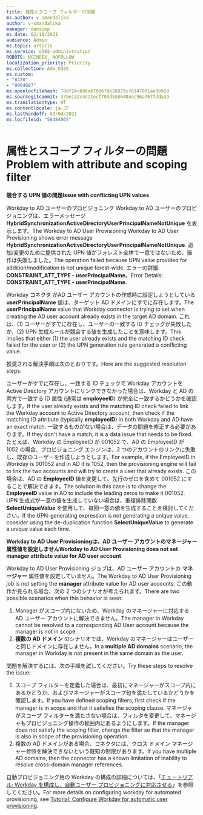 ```yaml
---
title: 属性とスコープ フィルターの問題
ms.author: v-smandalika
author: v-smandalika
manager: dansimp
ms.date: 02/19/2021
audience: Admin
ms.topic: article
ms.service: o365-administration
ROBOTS: NOINDEX, NOFOLLOW
localization_priority: Priority
ms.collection: Adm_O365
ms.custom:
- "8470"
- "9004687"
ms.openlocfilehash: 78df24c0d8a670d678e26879cf81476f1ae9b92d
ms.sourcegitcommit: 379e132c4d21ecf703d5506484ec96a767fdda39
ms.translationtype: HT
ms.contentlocale: ja-JP
ms.lasthandoff: 03/04/2021
ms.locfileid: "50484065"
---
```

# <a name="problem-with-attribute-and-scoping-filter"></a><span data-ttu-id="ae826-102">属性とスコープ フィルターの問題</span><span class="sxs-lookup"><span data-stu-id="ae826-102">Problem with attribute and scoping filter</span></span>

<span data-ttu-id="ae826-103">**競合する UPN 値の問題**</span><span class="sxs-lookup"><span data-stu-id="ae826-103">**Issue with conflicting UPN values**</span></span>

<span data-ttu-id="ae826-104">Workday to AD ユーザーのプロビジョニング Workday to AD ユーザーのプロビジョニングは、エラーメッセージ **HybridSynchronizationActiveDirectoryUserPrincipalNameNotUnique** を表示します。</span><span class="sxs-lookup"><span data-stu-id="ae826-104">The Workday to AD User Provisioning Workday to AD User Provisioning shows error message **HybridSynchronizationActiveDirectoryUserPrincipalNameNotUnique**.</span></span> <span data-ttu-id="ae826-105">追加/変更のために提供された UPN 値がフォレスト全体で一意ではないため、操作は失敗しました。</span><span class="sxs-lookup"><span data-stu-id="ae826-105">The operation failed because UPN value provided for addition/modification is not unique forest-wide.</span></span> <span data-ttu-id="ae826-106">エラーの詳細: **CONSTRAINT_ATT_TYPE - userPrincipalName**。</span><span class="sxs-lookup"><span data-stu-id="ae826-106">Error Details: **CONSTRAINT_ATT_TYPE - userPrincipalName**.</span></span>

<span data-ttu-id="ae826-107">Workday コネクタ がAD ユーザー アカウントの作成時に設定しようとしている **userPrincipalName** 値は、ターゲット AD ドメインにすでに存在します。</span><span class="sxs-lookup"><span data-stu-id="ae826-107">The **userPrincipalName** value that Workday connector is trying to set when creating the AD user account already exists in the target AD domain.</span></span> <span data-ttu-id="ae826-108">これは、(1) ユーザーがすでに存在し、ユーザーの一致する ID チェックが失敗したか、(2) UPN 生成ルールが競合する値を生成したことを意味します。</span><span class="sxs-lookup"><span data-stu-id="ae826-108">This implies that either (1) the user already exists and the matching ID check failed for the user or (2) the UPN generation rule generated a conflicting value.</span></span>

<span data-ttu-id="ae826-109">推奨される解決手順は次のとおりです。</span><span class="sxs-lookup"><span data-stu-id="ae826-109">Here are the suggested resolution steps:</span></span>

<span data-ttu-id="ae826-110">ユーザーがすでに存在し、一致する ID チェックで Workday アカウントを Active Directory アカウントにリンクできなかった場合は、Workday と AD の両方で一致する ID 属性 (通常は **employeeID**) が完全に一致するかどうかを確認します。</span><span class="sxs-lookup"><span data-stu-id="ae826-110">If the user already exists and the matching ID check failed to link the Workday account to Active Directory account, then check if the matching ID attribute (typically **employeeID**) in both Workday and AD have an exact match.</span></span> <span data-ttu-id="ae826-111">一致するものがない場合は、データの問題を修正する必要があります。</span><span class="sxs-lookup"><span data-stu-id="ae826-111">If they don't have a match, it is a data issue that needs to be fixed.</span></span> <span data-ttu-id="ae826-112">たとえば、Workday の EmployeeID が 001052 で、AD の EmployeeID が 1052 の場合、プロビジョニング エンジンは、2 つのアカウントのリンクに失敗し、既存のユーザーを作成しようとします。</span><span class="sxs-lookup"><span data-stu-id="ae826-112">For example, if the EmployeeID in Workday is 001052 and in AD it is 1052, then the provisioning engine will fail to link the two accounts and will try to create a user that already exists.</span></span> <span data-ttu-id="ae826-113">この場合は、AD の **EmployeeID** 値を変更して、先行のゼロを含めて 001052 にすることで解決できます。</span><span class="sxs-lookup"><span data-stu-id="ae826-113">The solution in this case is to change the **EmployeeID** value in AD to include the leading zeros to make it 001052.</span></span>
<span data-ttu-id="ae826-114">UPN 生成式が一意の値を生成していない場合は、重複排除関数 **SelectUniqueValue** を使用して、毎回一意の値を生成することを検討してください。</span><span class="sxs-lookup"><span data-stu-id="ae826-114">If the UPN-generating expression is not generating a unique value, consider using the de-duplication function **SelectUniqueValue** to generate a unique value each time.</span></span>

<span data-ttu-id="ae826-115">**Workday to AD User Provisioningは、AD ユーザー アカウントのマネージャー属性値を設定しません**</span><span class="sxs-lookup"><span data-stu-id="ae826-115">**Workday to AD User Provisioning does not set manager attribute value for AD user account**</span></span>

<span data-ttu-id="ae826-116">Workday to AD User Provisioning ジョブは、AD ユーザー アカウントの **マネージャー** 属性値を設定していません。</span><span class="sxs-lookup"><span data-stu-id="ae826-116">The Workday to AD User Provisioning job is not setting the **manager** attribute value for AD user accounts.</span></span> <span data-ttu-id="ae826-117">この動作が見られる場合、次の 2 つのシナリオが考えられます。</span><span class="sxs-lookup"><span data-stu-id="ae826-117">There are two possible scenarios when this behavior is seen:</span></span>

1. <span data-ttu-id="ae826-118">Manager がスコープ内にないため、Workday のマネージャーに対応する AD ユーザー アカウントに解決できません。</span><span class="sxs-lookup"><span data-stu-id="ae826-118">The manager in Workday cannot be resolved to a corresponding AD User account because the manager is not in scope.</span></span>
2. <span data-ttu-id="ae826-119">**複数の AD ドメイン** のシナリオでは、Workday のマネージャーはユーザーと同じドメインに存在しません。</span><span class="sxs-lookup"><span data-stu-id="ae826-119">In a **multiple AD domains** scenario, the manager in Workday is not present in the same domain as the user.</span></span>

<span data-ttu-id="ae826-120">問題を解決するには、次の手順を試してください。</span><span class="sxs-lookup"><span data-stu-id="ae826-120">Try these steps to resolve the issue:</span></span>

1. <span data-ttu-id="ae826-121">スコープ フィルターを定義した場合は、最初にマネージャーがスコープ内にあるかどうか、およびマネージャーがスコープ句を満たしているかどうかを確認します。</span><span class="sxs-lookup"><span data-stu-id="ae826-121">If you have defined scoping filters, first check if the manager is in scope and that it satisfies the scoping clause.</span></span> <span data-ttu-id="ae826-122">マネージャがスコープ フィルターを満たさない場合は、フィルタを変更して、マネージャもプロビジョニング操作の範囲内にあるようにします。</span><span class="sxs-lookup"><span data-stu-id="ae826-122">If the manager does not satisfy the scoping filter, change the filter so that the manager is also in scope of the provisioning operation.</span></span>
2. <span data-ttu-id="ae826-123">複数の AD ドメインがある場合、コネクタには、クロス ドメイン マネージャー参照を解決できないという既知の制限があります。</span><span class="sxs-lookup"><span data-stu-id="ae826-123">If you have multiple AD domains, then the connector has a known limitation of inability to resolve cross-domain manager references.</span></span>

<span data-ttu-id="ae826-124">自動プロビジョニング用の Workday の構成の詳細については、「[チュートリアル: Workday を構成し、自動ユーザー プロビジョニングに対応させる](https://docs.microsoft.com/azure/active-directory/saas-apps/workday-inbound-tutorial)」を参照してください。</span><span class="sxs-lookup"><span data-stu-id="ae826-124">For more details on configuring workday for automated provisioning, see [Tutorial: Configure Workday for automatic user provisioning](https://docs.microsoft.com/azure/active-directory/saas-apps/workday-inbound-tutorial).</span></span>













